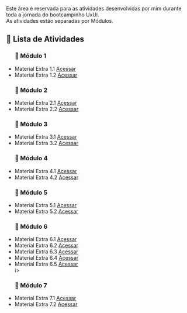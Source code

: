 Este área é reservada para as atividades desenvolvidas por mim durante toda a jornada do bootcampinho UxUi.<br>
As atividades estão separadas por Módulos.


<h2 dir="auto"> 📝 Lista de Atividades </h2>

<ul dir="auto">
<h3> 🔶 Módulo 1 </h3>
  <li> Material Extra 1.1 <a href="https://github.com/Diegojfsr/BootcampinhoUIUX/blob/main/MaterialExtra/Modulo1.1.md"> Acessar </a></li>
  <li> Material Extra 1.2 <a href="https://github.com/Diegojfsr/BootcampinhoUIUX/blob/main/MaterialExtra/Modulo1.2.md"> Acessar </a></li>
</ul>
<ul dir="auto">
<h3> 🔶 Módulo 2 </h3>
  <li> Material Extra 2.1 <a href="https://github.com/Diegojfsr/BootcampinhoUIUX/blob/main/MaterialExtra/Modulo2.1.md"> Acessar </a></li>
  <li> Material Extra 2.2 <a href="https://github.com/Diegojfsr/BootcampinhoUIUX/blob/main/MaterialExtra/Modulo2.2.md"> Acessar </a></li>
</ul>
<ul dir="auto">
<h3> 🔶 Módulo 3 </h3>
  <li> Material Extra 3.1 <a href="https://github.com/Diegojfsr/BootcampinhoUIUX/blob/main/MaterialExtra/Modulo3.1.md"> Acessar </a></li>
  <li> Material Extra 3.2 <a href="https://github.com/Diegojfsr/BootcampinhoUIUX/blob/main/MaterialExtra/Modulo3.2.md"> Acessar </a></li>
</ul>

<ul dir="auto">
<h3> 🔶 Módulo 4 </h3>
  <li> Material Extra 4.1 <a href="https://github.com/Diegojfsr/BootcampinhoUIUX/blob/main/MaterialExtra/Modulo4.1.md"> Acessar </a></li>
  <li> Material Extra 4.2 <a href="https://github.com/Diegojfsr/BootcampinhoUIUX/blob/main/MaterialExtra/Modulo4.2.md"> Acessar </a></li>
</ul>

<ul dir="auto">
<h3> 🔶 Módulo 5 </h3>
  <li> Material Extra 5.1 <a href="https://github.com/Diegojfsr/BootcampinhoUIUX/blob/main/MaterialExtra/Modulo5.1.md"> Acessar </a></li>
  <li> Material Extra 5.2 <a href="https://github.com/Diegojfsr/BootcampinhoUIUX/blob/main/MaterialExtra/Modulo5.2.md"> Acessar </a></li>
</ul>

<ul dir="auto">
<h3> 🔶 Módulo 6 </h3>
  <li> Material Extra 6.1 <a href="https://github.com/Diegojfsr/BootcampinhoUIUX/blob/main/MaterialExtra/Modulo6.1.md"> Acessar </a></li>
  <li> Material Extra 6.2 <a href="https://github.com/Diegojfsr/BootcampinhoUIUX/blob/main/MaterialExtra/Modulo6.2.md"> Acessar </a></li>
  <li> Material Extra 6.3 <a href="https://github.com/Diegojfsr/BootcampinhoUIUX/blob/main/MaterialExtra/Modulo6.3.md"> Acessar </a></li>
  <li> Material Extra 6.4 <a href="https://github.com/Diegojfsr/BootcampinhoUIUX/blob/main/MaterialExtra/Modulo6.4.md"> Acessar </a></li>
  <li> Material Extra 6.5 <a href="https://github.com/Diegojfsr/BootcampinhoUIUX/blob/main/MaterialExtra/Modulo6.5.md"> Acessar </a></li>i>
</ul>

<ul dir="auto">
<h3> 🔶 Módulo 7 </h3>
  <li> Material Extra 7.1 <a href="https://github.com/Diegojfsr/BootcampinhoUIUX/blob/main/MaterialExtra/Modulo7.1.md"> Acessar </a></li>
  <li> Material Extra 7.2 <a href="https://github.com/Diegojfsr/BootcampinhoUIUX/blob/main/MaterialExtra/Modulo7.2.md"> Acessar </a></li>
</ul>
